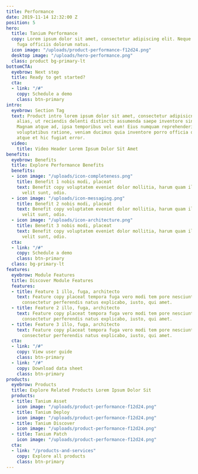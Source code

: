 ```yaml
---
title: Performance
date: 2019-11-14 12:32:00 Z
position: 5
hero:
  title: Tanium Performance
  copy: Lorem ipsum dolor sit amet, consectetur adipiscing elit. Neque itaque, molestiae
    fuga officiis dolorum natus.
  icon image: "/uploads/product-performance-f12d24.png"
  desktop image: "/uploads/hero-performance.png"
  class: product bg-primary-lt
bottomCTA:
  eyebrow: Next step
  title: Ready to get started?
  cta:
  - link: "/#"
    copy: Schedule a demo
    class: btn-primary
intro:
  eyebrow: Section Tag
  text: Product intro lorem ipsum dolor sit amet, consectetur adipisicng elit. Libero
    alias, ut reciendis delenti distincto assumenda saepe inventore sint harum labore.
    Magnam atque ad, ipsa temporibus vel eum! Eius numquam reprehenderit, deleniti
    voluptatibus ratione, veniam ducimus quia inventore porro officia quae dicta alias,
    atque et hic fugiat error.
  video:
    title: Video Header Lorem Ipsum Dolor Sit Amet
benefits:
  eyebrow: Benefits
  title: Explore Performance Benefits
  benefits:
  - icon image: "/uploads/icon-completeness.png"
    title: Benefit 1 nobis modi, placeat
    text: Benefit copy voluptatem eveniet dolor mollitia, harum quam illum explicabo
      velit sunt, odio.
  - icon image: "/uploads/icon-messaging.png"
    title: Benefit 2 nobis modi, placeat
    text: Benefit copy voluptatem eveniet dolor mollitia, harum quam illum explicabo
      velit sunt, odio.
  - icon image: "/uploads/icon-architecture.png"
    title: Benefit 3 nobis modi, placeat
    text: Benefit copy voluptatem eveniet dolor mollitia, harum quam illum explicabo
      velit sunt, odio.
  cta:
  - link: "/#"
    copy: Schedule a demo
    class: btn-primary
  class: bg-primary-lt
features:
  eyebrow: Module Features
  title: Discover Module Features
  features:
  - title: Feature 1 illo, fuga, architecto
    text: Feature copy placeat tempora fuga vero modi tem pore nesciunt moles tias
      consectetur perferendis natus explicabo, iusto, qui amet.
  - title: Feature 2 illo, fuga, architecto
    text: Feature copy placeat tempora fuga vero modi tem pore nesciunt moles tias
      consectetur perferendis natus explicabo, iusto, qui amet.
  - title: Feature 3 illo, fuga, architecto
    text: Feature copy placeat tempora fuga vero modi tem pore nesciunt moles tias
      consectetur perferendis natus explicabo, iusto, qui amet.
  cta:
  - link: "/#"
    copy: View user guide
    class: btn-primary
  - link: "/#"
    copy: Download data sheet
    class: btn-primary
products:
  eyebrow: Products
  title: Explore Related Products Lorem Ipsum Dolor Sit
  products:
  - title: Tanium Asset
    icon image: "/uploads/product-performance-f12d24.png"
  - title: Tanium Deploy
    icon image: "/uploads/product-performance-f12d24.png"
  - title: Tanium Discover
    icon image: "/uploads/product-performance-f12d24.png"
  - title: Tanium Patch
    icon image: "/uploads/product-performance-f12d24.png"
  cta:
  - link: "/products-and-services"
    copy: Explore all products
    class: btn-primary
---
```


